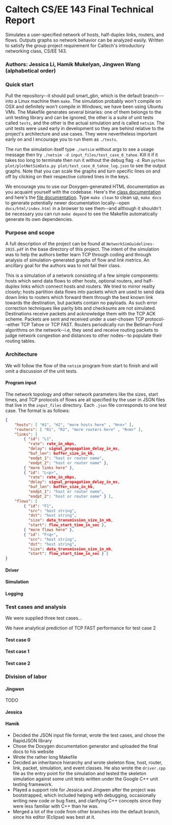 # Caltech CS/EE 143 Final Technical Report

Simulates a user-specified network of hosts, half-duplex links, routers, and flows. Outputs graphs so network behavior can be analyzed easily. Written to satisfy the group project requirement for Caltech's introductory networking class, CS/EE 143.

### Authors: Jessica Li, Hamik Mukelyan, Jingwen Wang (alphabetical order)

### Quick start

Pull the repository--it should pull smart_gbn, which is the default branch---into a Linux machine then `make`. The simulation probably won't compile on OSX and definitely won't compile in Windows; we have been using Ubuntu VMs. The Makefile generates several binaries: one of them belongs to the unit testing library and can be ignored, the other is a suite of unit tests called `tests`, and the other is the actual simulation and is called `netsim`. The unit tests were used early in development so they are behind relative to the project's architecture and use cases. They were nevertheless important early on and I encourage you to run them as `./tests`.

The run the simulation itself type `./netsim` without args to see a usage message then try `./netsim -d input_files/test_case_0_tahoe`. Kill it if it takes too long to terminate then run it without the debug flag `-d`. Run `python plot/plotNetSimData.py plot/test_case_0_tahoe_log.json` to see the output graphs. Note that you can scale the graphs and turn specific lines on and off by clicking on their respective colored lines in the keys. 

We encourage you to use our Doxygen-generated HTML documentation as you acquaint yourself with the codebase. Here's the [class documentation](http://users.cms.caltech.edu/~hamik/docs/html/annotated.html) and here's the [file documentation](http://users.cms.caltech.edu/~hamik/docs/html/files.html). Type `make clean` to clean up, `make docs` to generate potentially newer documentation locally--open `docs/html/index.html` in a browser to see them--and although it shouldn't be necessary you can run `make depend` to see the Makefile automatically generate its own dependencies.

### Purpose and scope

A full description of the project can be found at `NetworkSimGuidelines-2015.pdf` in the base directory of this project. The intent of the simulation was to help the authors better learn TCP through coding and through analysis of simulation-generated graphs of flow and link metrics. An ancillary goal for the authors was to not fail their class.

This is a simulation of a network consisting of a few simple components: hosts which send data flows to other hosts, optional routers, and half-duplex links which connect hosts and routers. We tried to mirror reality closely; hosts partition data flows into packets which are used to send data down links to routers which forward them through the best known link towards the destination, but packets contain no payloads. As such error correction techniques like parity bits and checksums are not simulated. Destinations receive packets and acknowledge them with the TCP ACK scheme. Packets are sent and received under a user-chosen TCP protocol--either TCP Tahoe or TCP FAST. Routers periodically run the Bellman-Ford algorithms on the network--i.e, they send and receive routing packets to judge network congestion and distances to other nodes--to populate their routing tables. 

### Architecture

We will follow the flow of the `netsim` program from start to finish and will omit a discussion of the unit tests.

#### Program input

The network topology and other network parameters like the sizes, start times, and TCP protocols of flows are all specified by the user in JSON files that live in the `input_files` directory. Each `.json` file corresponds to one test case. The format is as follows:

```json
{
    "hosts": [ "H1", "H2", "more hosts here" , "H<n>" ],
    "routers": [ "R1", "R2", "more routers here" , "R<m>" ],
    "links": [ 
        { "id": "L1", 
          "rate": rate_in_mbps, 
          "delay": signal_propagation_delay_in_ms,
          "buf_len": buffer_size_in_kb,
          "endpt_1": "host or router name",
          "endpt_2": "host or router name" },
        { "more links here" },
        { "id": "L<p>", 
          "rate": rate_in_mbps, 
          "delay": signal_propagation_delay_in_ms,
          "buf_len": buffer_size_in_kb,
          "endpt_1": "host or router name",
          "endpt_2": "host or router name" } ],
    "flows": [
        { "id": "F1",
          "src": "host string",
          "dst": "host string",
          "size": data_transmission_size_in_mb,
          "start": flow_start_time_in_sec },
        { "more flows here" },
        { "id": "F<q>",
          "src": "host string",
          "dst": "host string",
          "size": data_transmission_size_in_mb,
          "start": flow_start_time_in_sec } ]
}
```

#### Driver

#### Simulation

#### Logging


### Test cases and analysis

We were supplied three test cases...

We have analytical prediction of TCP FAST performance for test case 2

#### Test case 0

#### Test case 1

#### Test case 2

### Division of labor

#### Jingwen

TODO

#### Jessica 

#### Hamik

* Decided the JSON input file format, wrote the test cases, and chose the RapidJSON library
* Chose the Doxygen documentation generator and uploaded the final docs to his website
* Wrote the rather long Makefile
* Decided an inheritance hierarchy and wrote skeleton flow, host, router, link, packet, simulation, and event classes. He also wrote the `driver.cpp` file as the entry point for the simulation and tested the skeleton simulation against some unit tests written under the Google C++ unit testing framework.
* Played a support role for Jessica and Jingwen after the project was bootstrapped, which included helping with debugging, occasionally writing new code or bug fixes, and clarifying C++ concepts since they were less familiar with C++ than he was.
* Merged a lot of the code from other branches into the default branch, since his editor (Eclipse) was best at it.
